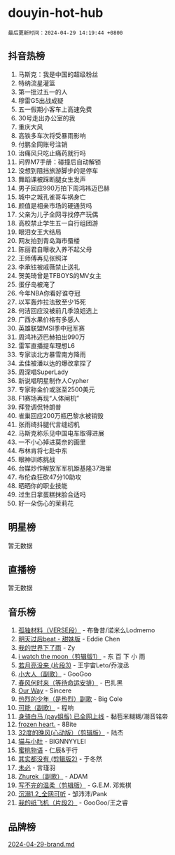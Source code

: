 # douyin-hot-hub

`最后更新时间：2024-04-29 14:19:44 +0800`

## 抖音热榜

1. 马斯克：我是中国的超级粉丝
1. 特纳流星灌篮
1. 第一批过五一的人
1. 穆雷G5出战成疑
1. 五一假期小客车上高速免费
1. 30号走出办公室的我
1. 重庆大风
1. 高铁多车次将受暴雨影响
1. 付鹏全网账号注销
1. 治痛风只吃止痛药就行吗
1. 问界M7手册：碰撞后自动解锁
1. 没想到阻挡旅游脚步的是停车
1. 舞蹈课被踩断腿女生发声
1. 男子回应990万拍下周鸿祎迈巴赫
1. 城中之城孔雀哥车祸身亡
1. 颜值是相亲市场的硬通货吗
1. 父亲为儿子全网寻找停产玩偶
1. 高校禁止学生五一自行组团游
1. 眼泪女王大结局
1. 网友拍到青岛海市蜃楼
1. 陈丽君自曝收入养不起父母
1. 王师傅再见张照洋
1. 李承铉被戚薇禁止送礼
1. 贺美琦曾是TFBOYS的MV女主
1. 蛋仔岛被淹了
1. 今年NBA你看好谁夺冠
1. 以军轰炸拉法致至少15死
1. 何洁回应没被前几季浪姐选上
1. 广西水果价格有多感人
1. 英雄联盟MSI季中冠军赛
1. 周鸿祎迈巴赫拍出990万
1. 雷军直播提车理想L6
1. 专家谈北方暴雪南方降雨
1. 孟佳被潘以达的爆改拿捏了
1. 周深唱SuperLady
1. 新说唱明星制作人Cypher
1. 专家称金价或涨至2500美元
1. F1赛场再现“人体闸机”
1. 拜登调侃特朗普
1. 雀巢回应200万瓶巴黎水被销毁
1. 张雨绮抖腿代言缝纫机
1. 马斯克称乐见中国电车取得进展
1. 一不小心掉进莫奈的画里
1. 布林肯将七赴中东
1. 眼神训练挑战
1. 台媒炒作解放军军机距基隆37海里
1. 布伦森狂砍47分10助攻
1. 晒晒你的职业技能
1. 过生日拿蛋糕抹脸合适吗
1. 好一朵伤心的茉莉花

## 明星榜

暂无数据

## 直播榜

暂无数据

## 音乐榜

1. [孤独材料（VERSE段）](https://sf6-cdn-tos.douyinstatic.com/obj/tos-cn-ve-2774/ocX7glDNHYlwFeYrGQfBZoThtvPWy8tCCEBGKQ) - 布鲁昔/诺米么Lodmemo
1. [明天过后beat - 甜妹版](https://sf3-cdn-tos.douyinstatic.com/obj/tos-cn-ve-2774/osMLYeeoMm04CZyaI91XUDF8OzLRLgePKALGHI) - Eddie Chen
1. [我的世界下了雨](https://sf3-cdn-tos.douyinstatic.com/obj/tos-cn-ve-2774/o85sBiwXIByH9bWIMAEEOoiQ1o1m9Afn15BspE) - Zy
1. [i watch the moon（剪辑版1）](https://sf5-hl-cdn-tos.douyinstatic.com/obj/tos-cn-ve-2774/o0I9mSChzHZANMJIEBfkCQzzg6N5WAcVtqft9P) - 东 百 下 小 雨
1. [若月亮没来 (片段3)](https://sf5-hl-cdn-tos.douyinstatic.com/obj/tos-cn-ve-2774/okfyEUsGW1B1ovJi5JiN9IjvAT2lMwA054GoEB) - 王宇宙Leto/乔浚丞
1. [小大人（副歌）](https://sf3-cdn-tos.douyinstatic.com/obj/tos-cn-ve-2774/oIhaDwehWhLFsVIG7QIICLLazDNGJAGg5geeb4) - GooGoo
1. [春风何时来（等待命运安排）](https://sf5-hl-cdn-tos.douyinstatic.com/obj/tos-cn-ve-2774/oICBNbD3gelMfB4WgiD1KI2jQtXZE2FgHLwtsl) - 巴扎黑
1. [Our Way](https://sf5-hl-cdn-tos.douyinstatic.com/obj/tos-cn-ve-2774/o8tPEkQgQNCe0DPeFwZzYrbqLlnzBBrYidWkEZ) - Sincere
1. [热烈的少年（是热烈）副歌](https://sf5-hl-cdn-tos.douyinstatic.com/obj/tos-cn-ve-2774/owVNI0CLDAUMtSz6TEYvfFBFL4UDFFhLfgK8fa) - Big Cole
1. [可能（副歌）](https://sf3-cdn-tos.douyinstatic.com/obj/tos-cn-ve-2774/cde1731888894259b333569393c2fb51) - 程响
1. [身骑白马 (pay姐版) 已全网上线](https://sf5-hl-cdn-tos.douyinstatic.com/obj/tos-cn-ve-2774/oQLO5ZgLsFkaDhdIIveF2zUCgfweY0gWaH4AQG) - 黏苞米糊糊/潮音铭帝
1. [frozen heart.](https://sf3-cdn-tos.douyinstatic.com/obj/tos-cn-ve-2774/oIIWJfyjIACZA9zQMtnJ6hQQhFC4vhCupoRBsO) - 8Bite
1. [32度的晚风(心动版）（剪辑版）](https://sf5-hl-cdn-tos.douyinstatic.com/obj/tos-cn-ve-2774/owNyabsyWdzUulxhoJfK8IBXgp0UMQAHpvGh2B) - 陆杰
1. [猫与小肚](https://sf3-cdn-tos.douyinstatic.com/obj/tos-cn-ve-2774/osZeoClMECgK8DYl6VebABgbchEtPYQjZEnRtd) - BIGNNYYLEI
1. [蜜桃物语](https://sf5-hl-cdn-tos.douyinstatic.com/obj/tos-cn-ve-2774/oIhOSCZtIACtYU4XQkngiW9kCBfVD1Fz9IYeqL) - 仁辰&于行
1. [其实都没有 (剪辑版2)](https://sf5-hl-cdn-tos.douyinstatic.com/obj/tos-cn-ve-2774/oEBNQenHZtBhxYjGgUDQk0BCHTigQafgFlbQ7k) - 于冬然
1. [未必](https://sf5-hl-cdn-tos.douyinstatic.com/obj/tos-cn-ve-2774/ogntQMFnKQDZUgTCYuJgfLEtleYZZFxBQqhhFB) - 言瑾羽
1. [Zhurek（副歌）](https://sf5-hl-cdn-tos.douyinstatic.com/obj/tos-cn-ve-2774/ooQm8FBZQDlf0btEYgVpCcSCQfrdJGBEKZYBGS) - ADAM
1. [写不完的温柔（剪辑版）](https://sf27-cdn-tos.douyinstatic.com/obj/tos-cn-ve-2774/oYBzzZQJ233GfwkemJJffAIWgeIYrjZfWhHTcG) - G.E.M. 邓紫棋
1. [沉溺1.2_全网可听](https://sf5-hl-cdn-tos.douyinstatic.com/obj/tos-cn-ve-2774/ok2QoiBqsWAX9McZmWiI9gAB0EzwD4Xj6yfmtH) - 邹沛沛/Pank
1. [我的纸飞机（片段2）](https://sf5-hl-cdn-tos.douyinstatic.com/obj/tos-cn-ve-2774/oM2ZrKcg2CD5AeRB2gkeXOFB1IxAGJdZPazYHf) - GooGoo/王之睿

## 品牌榜

[2024-04-29-brand.md](2024-04-29-brand.md)
